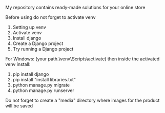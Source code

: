 My repository contains ready-made solutions for your online store

Before using do not forget to activate venv

1. Setting up venv
2. Activate venv
3. Install django
4. Create a Django project
5. Try running a Django project

For Windows: (your path.\venv\Scripts\activate) then inside the activated venv install:
1. pip install django
2. pip install "install libraries.txt"
3. python manage.py migrate
4. python manage.py runserver

Do not forget to create a "media" directory where images for the product will be saved

